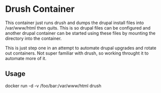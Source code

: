 # Drush Container

This container just runs drush and dumps the drupal install files into /var/www/html then quits. This is so drupal files can be configured and another drupal container can be started using these files by mounting the directory into the container. 

This is just step one in an attempt to automate drupal upgrades and rotate out containers. Not super familiar with drush, so working throught it to automate more of it. 

## Usage
  docker run -d -v /foo/bar:/var/www/html drush
